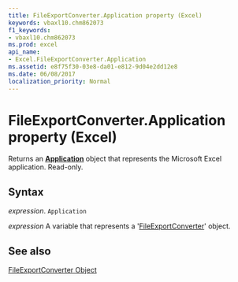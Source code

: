```yaml
---
title: FileExportConverter.Application property (Excel)
keywords: vbaxl10.chm862073
f1_keywords:
- vbaxl10.chm862073
ms.prod: excel
api_name:
- Excel.FileExportConverter.Application
ms.assetid: e8f75f30-03e8-da01-e812-9d04e2dd12e8
ms.date: 06/08/2017
localization_priority: Normal
---
```



# FileExportConverter.Application property (Excel)

Returns an  **[Application](Excel.Application(object).md)** object that represents the Microsoft Excel application. Read-only.


## Syntax

_expression_. `Application`

_expression_ A variable that represents a '[FileExportConverter](Excel.FileExportConverter.md)' object.


## See also


[FileExportConverter Object](Excel.FileExportConverter.md)

